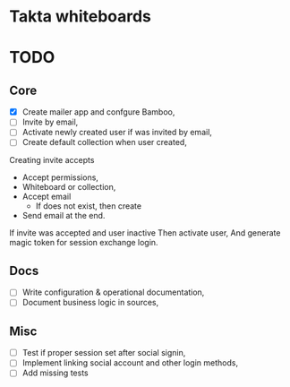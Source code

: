 # Takta whiteboards

# TODO

## Core
* [x] Create mailer app and confgure Bamboo,
* [ ] Invite by email,
* [ ] Activate newly created user if was invited by email,
* [ ] Create default collection when user created,

Creating invite accepts
  * Accept permissions,
  * Whiteboard or collection,
  * Accept email
    * If does not exist, then create
  * Send email at the end.

If invite was accepted and user inactive
Then activate user,
And generate magic token for session exchange login.

## Docs
* [ ] Write configuration & operational documentation,
* [ ] Document business logic in sources,

## Misc
* [ ] Test if proper session set after social signin,
* [ ] Implement linking social account and other login methods,
* [ ] Add missing tests
